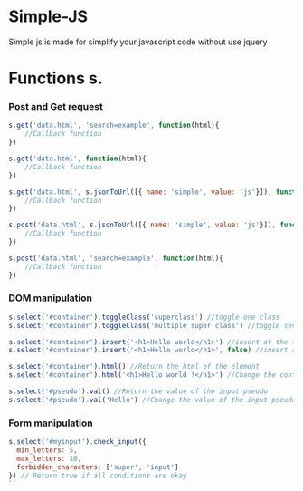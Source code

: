 # Simple-JS
Simple js is made for simplify your javascript code without use jquery

# Functions s.

### Post and Get request

```javascript
s.get('data.html', 'search=example', function(html){
    //Callback function
})

s.get('data.html', function(html){
    //Callback function
})

s.get('data.html', s.jsonToUrl([{ name: 'simple', value: 'js'}]), function(html){
    //Callback function
})

s.post('data.html', s.jsonToUrl([{ name: 'simple', value: 'js'}]), function(html){
    //Callback function
})

s.post('data.html', 'search=example', function(html){
    //Callback function
})
```

### DOM manipulation

```javascript
s.select('#container').toggleClass('superclass') //toggle one class
s.select('#container').toggleClass('multiple super class') //toggle several class

s.select('#container').insert('<h1>Hello world</h1>') //insert at the top
s.select('#container').insert('<h1>Hello world</h1>', false) //insert at the bottom

s.select('#container').html() //Return the html of the element
s.select('#container').html('<h1>Hello world !</h1>') //Change the content of element

s.select('#pseudo').val() //Return the value of the input pseudo
s.select('#pseudo').val('Hello') //Change the value of the input pseudo | Let empty for remove the content
```

### Form manipulation
```javascript
s.select('#myinput').check_input({
  min_letters: 5,
  max_letters: 10,
  forbidden_characters: ['super', 'input']
}) // Return true if all conditions are okay
``
